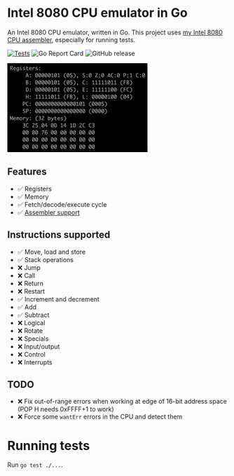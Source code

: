 # Intel 8080 CPU emulator in Go

An Intel 8080 CPU emulator, written in Go.  This project uses [my Intel 8080 CPU assembler](https://github.com/lukepeterson/go8080assembler), especially for running tests.

[![Tests](https://github.com/lukepeterson/go8080cpu/actions/workflows/go.yml/badge.svg)](https://github.com/lukepeterson/go8080cpu/actions/workflows/go.yml)
![Go Report Card](https://goreportcard.com/badge/github.com/lukepeterson/go8080cpu)
![GitHub release](https://img.shields.io/github/v/release/lukepeterson/go8080cpu)

![Running some INR and DCR](./images/running.gif)

## Features
- :white_check_mark: Registers
- :white_check_mark: Memory
- :white_check_mark: Fetch/decode/execute cycle
- :white_check_mark: [Assembler support](https://github.com/lukepeterson/go8080assembler)

## Instructions supported
- :white_check_mark: Move, load and store
- :white_check_mark: Stack operations
- :x: Jump
- :x: Call
- :x: Return
- :x: Restart
- :white_check_mark: Increment and decrement
- :white_check_mark: Add
- :white_check_mark: Subtract
- :x: Logical
- :x: Rotate
- :x: Specials
- :x: Input/output
- :x: Control
- :x: Interrupts

## TODO
- :x: Fix out-of-range errors when working at edge of 16-bit address space (POP H needs 0xFFFF+1 to work)
- :x: Force some `wantErr` errors in the CPU and detect them

# Running tests
Run `go test ./...`.
